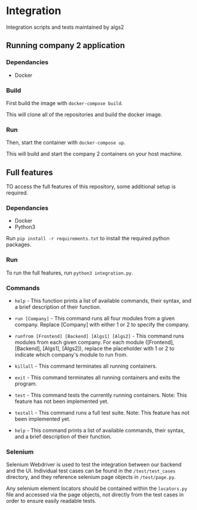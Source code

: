 # Integration
Integration scripts and tests maintained by algs2

## Running company 2 application

### Dependancies

- Docker

### Build

First build the image with `docker-compose build`.

This will clone all of the repositories and build the docker image.

### Run

Then, start the container with `docker-compose up`.

This will build and start the company 2 containers on your host machine.

## Full features

TO access the full features of this repository, some additional setup is required.

### Dependancies

- Docker
- Python3

Run `pip install -r requirements.txt` to install the required python packages.

### Run

To run the full features, run `python3 integration.py`.

### Commands

- `help` - This function prints a list of available commands, their syntax, and a brief description of their function.

- `run [Company]` - This command runs all four modules from a given company. Replace [Company] with either 1 or 2 to specify the company.

- `runfrom [Frontend] [Backend] [Algs1] [Algs2]` - This command runs modules from each given company. For each module ([Frontend], [Backend], [Algs1], [Algs2]), replace the placeholder with 1 or 2 to indicate which company's module to run from.

- `killall` - This command terminates all running containers.

- `exit` - This command terminates all running containers and exits the program.

- `test` - This command tests the currently running containers. Note: This feature has not been implemented yet.

- `testall` - This command runs a full test suite. Note: This feature has not been implemented yet.

- `help` - This command prints a list of available commands, their syntax, and a brief description of their function.

### Selenium
Selenium Webdriver is used to test the integration between our backend and the UI. Individual test cases can be found in the `/test/test_cases` directory, and they reference selenium page objects in `/test/page.py`.

Any selenium element locators should be contained within the `locators.py` file and accessed via the page objects, not directly from the test cases in order to ensure easily readable tests.
